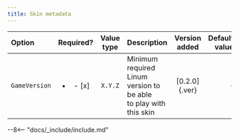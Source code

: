 ```yaml
---
title: Skin metadata
---
```


|Option|Required?|Value type|Description|Version added|Default value|
|:-|:-:|:-:|:-|:-:|-:|
|`GameVersion`| <ul><li>- [x]</li></ul> |`X.Y.Z`|Minimum required Linum version to be able <br> to play with this skin|[0.2.0]{.ver}|`-`|

--8<-- "docs/_include/include.md"
